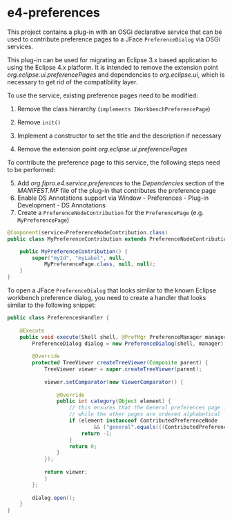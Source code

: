 # e4-preferences
This project contains a plug-in with an OSGi declarative service that can be used to contribute preference pages to a JFace `PreferenceDialog` via OSGi services.

This plug-in can be used for migrating an Eclipse 3.x based application to using the Eclipse 4.x platform. It is intended to remove the extension point
_org.eclipse.ui.preferencePages_ and dependencies to _org.eclipse.ui_, which is necessary to get rid of the compatibility layer.

To use the service, existing preference pages need to be modified:

1. Remove the class hierarchy (`implements IWorkbenchPreferencePage`)
2. Remove `init()`
3. Implement a constructor to set the title and the description if necessary

4. Remove the extension point _org.eclipse.ui.preferencePages_

To contribute the preference page to this service, the following steps need to be performed:

5. Add _org.fipro.e4.service.preferences_ to the _Dependencies_ section of the *MANIFEST.MF* file of the plug-in that contributes the preference page
6. Enable DS Annotations support via Window - Preferences - Plug-in Development - DS Annotations
7. Create a `PreferenceNodeContribution` for the `PreferencePage` (e.g. `MyPreferencePage`)

```java
@Component(service=PreferenceNodeContribution.class)
public class MyPreferenceContribution extends PreferenceNodeContribution {

    public MyPreferenceContribution() {
        super("myId", "myLabel", null, 
            MyPreferencePage.class, null, null);
    }
}
```
 
To open a JFace `PreferenceDialog` that looks similar to the known Eclipse workbench preference dialog, you need to create a handler that looks similar to the following snippet:

```java
public class PreferencesHandler {
	
    @Execute
    public void execute(Shell shell, @PrefMgr PreferenceManager manager) {
        PreferenceDialog dialog = new PreferenceDialog(shell, manager) {
        
        @Override
        protected TreeViewer createTreeViewer(Composite parent) {
            TreeViewer viewer = super.createTreeViewer(parent);
				
            viewer.setComparator(new ViewerComparator() {
					
                @Override
                public int category(Object element) {
                    // this ensures that the General preferences page is always on top
                    // while the other pages are ordered alphabetical
                    if (element instanceof ContributedPreferenceNode
                            && ("general".equals(((ContributedPreferenceNode) element).getId()))) {
                        return -1;
                    }
                    return 0;
                }
            });
				
            return viewer;
			}
        };
		
        dialog.open();
    }
}
```
